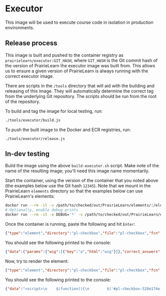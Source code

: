 # Executor

This image will be used to execute course code in isolation in production environments.

## Release process

This image is built and pushed to the container registry as `prairielearn/executor:GIT_HASH`, where `GIT_HASH` is the Git commit hash of the version of PrairieLearn the executor image was built from. This allows us to ensure a given version of PrairieLearn is always running with the correct executor image.

There are scripts in the `/tools` directory that will aid with the building and releasing of this image. They will automatically determine the correct tag from the underlying Git repository. The scripts should be run from the root of the repository.

To build and tag the image for local testing, run:

```sh
./tools/executor/build.js
```

To push the built image to the Docker and ECR registries, run:

```
./tools/executor/release.js
```

## In-dev testing

Build the image using the above `build-executor.sh` script. Make note of the name of the resulting image; you'll need this image name momentarily.

Start the container, using the version of the container that you noted above (the examples below use the Git hash `12345`). Note that we mount in the PrairieLearn `elements` directory so that the examples below can use PrairieLearn's elements:

```sh
docker run --rm -it -v /path/to/checked/out/PrairieLearn/elements/:/elements/ prairielearn/executor:12345
# Optionally, enable debug prints
docker run --rm -it -e DEBUG='*' -v /path/to/checked/out/PrairieLearn/elements/:/elements/ prairielearn/executor:12345
```

Once the container is running, paste the following and hit `Enter`:

```json
{"type":"element","directory":"pl-checkbox","file":"pl-checkbox","fcn":"prepare","args":["<pl-checkbox answers-name=\"ans\"><pl-answer correct=\"true\">correct</pl-answer></pl-checkbox>",{"params":{},"correct_answers":{}}]}
```

You should see the following printed to the console:

```json
{"data":{"params":{"wig":[{"key":"a","html":"wig"}]},"correct_answers":{"wig":[{"key":"a","html":"wig"}]}},"output":"","functionMissing":false}
```

Now, try to render the element:

```json
{"type":"element","directory":"pl-checkbox","file":"pl-checkbox","fcn":"render","args":["<pl-checkbox answers-name=\"ans\"><pl-answer correct=\"true\">correct</pl-answer></pl-checkbox>",{"editable":true,"params":{},"correct_answers":{},"submitted_answers":{},"panel":"question","partial_scoress":{}}]}
```

You should see the following printed to the console:

```json
{"data":"<script>\n    $(function(){\n        $('#pl-checkbox-528e174e-1589-4810-aa56-ae752717e777 [data-toggle=\"popover\"]').popover({\n            sanitize: false,\n            container: 'body',\n            template: '<div class=\"popover pl-checkbox-popover\" role=\"tooltip\"><div class=\"arrow\"></div><h3 class=\"popover-header\"></h3><div class=\"popover-body\"></div></div>',\n        });\n    });\n</script>\n\n\n<div class=\"d-block\">\n\n\n\n<span class=\"form-inline\">\n    <span id=\"pl-checkbox-528e174e-1589-4810-aa56-ae752717e777\" class=\"input-group pl-checkbox\">\n        <span> <small class=\"form-text text-muted\">Select all possible options that apply.</small> </span>\n        <span class=\"btn btn-sm \" role=\"button\" data-toggle=\"popover\" data-html=\"true\" title=\"Checkbox\" data-content=\"You must select at least one option. You will receive a score of 100% if you select all options that are true and no options that are false. Otherwise, you will receive a score of 0%.\" data-placement=\"auto\" data-trigger=\"focus\" tabindex=\"0\">\n            <i class=\"fa fa-question-circle\" aria-hidden=\"true\"></i>\n        </span>\n    </span>\n</span>\n\n\n\n\n\n\n</div>","output":"","functionMissing":false}
```
